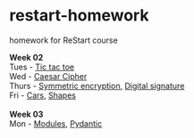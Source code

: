 # restart-homework
homework for ReStart course

**Week 02** <br>
Tues - [Tic tac toe](Week02/ticTacToe) <br>
Wed - [Caesar Cipher](Week02/caesarCipher) <br>
Thurs - [Symmetric encryption](Week02/symmetricEncryptionOp), [Digital signature](Week02/digitalSignature)<br>
Fri - [Cars](Week02/cars), [Shapes](Week02/shapes)<br>
<br>
**Week 03**<br>
Mon - [Modules](Week03/modules), [Pydantic](Week03/pydantic)<br>